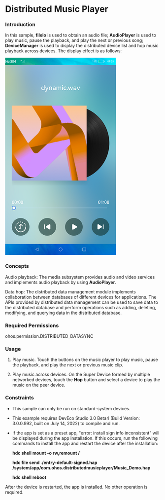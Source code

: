 # Distributed Music Player

### Introduction

In this sample, **fileIo** is used to obtain an audio file; **AudioPlayer** is used to play music, pause the playback, and play the next or previous song; **DeviceManager** is used to display the distributed device list and hop music playback across devices. The display effect is as follows:

<img src="screenshots/device/music2_en.png"/>

### Concepts

Audio playback: The media subsystem provides audio and video services and implements audio playback by using **AudioPlayer**.

Data hop: The distributed data management module implements collaboration between databases of different devices for applications. The APIs provided by distributed data management can be used to save data to the distributed database and perform operations such as adding, deleting, modifying, and querying data in the distributed database.

### Required Permissions

ohos.permission.DISTRIBUTED_DATASYNC

### Usage

1. Play music. Touch the buttons on the music player to play music, pause the playback, and play the next or previous music clip.

2. Play music across devices. On the Super Device formed by multiple networked devices, touch the **Hop** button and select a device to play the music on the peer device.

### Constraints

- This sample can only be run on standard-system devices.


- This example requires DevEco Studio 3.0 Beta4 (Build Version: 3.0.0.992, built on July 14, 2022) to compile and run. 

- If the app is set as a preset app, "error: install sign info inconsistent" will be displayed during the app installation. If this occurs, run the following commands to install the app and restart the device after the installation:

  **hdc shell mount -o rw,remount /**

  **hdc file send ./entry-default-signed.hap /system/app/com.ohos.distributedmusicplayer/Music_Demo.hap**

  **hdc shell  reboot**

After the device is restarted, the app is installed. No other operation is required.
